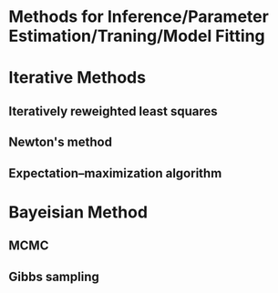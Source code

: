 Methods for Inference/Parameter Estimation/Traning/Model Fitting
===

Iterative Methods
===

Iteratively reweighted least squares
---

Newton's method
---

Expectation–maximization algorithm
---

Bayeisian Method
===
MCMC
---

Gibbs sampling
---
